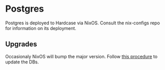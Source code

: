 # Postgres

Postgres is deployed to Hardcase via NixOS.
Consult the nix-configs repo for information on its deployment.

## Upgrades

Occasionaly NixOS will bump the major version. Follow
[this procedure](../../procedures/postgres_upgrade) to update the DBs.

